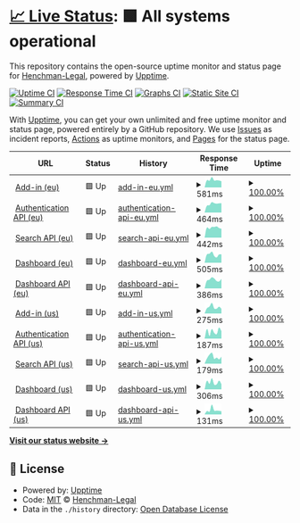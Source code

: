 # [📈 Live Status](https://Henchman-Legal.github.io/status): <!--live status--> **🟩 All systems operational**

This repository contains the open-source uptime monitor and status page for [Henchman-Legal](https://Henchman-Legal.github.io/status), powered by [Upptime](https://github.com/upptime/upptime).

[![Uptime CI](https://github.com/Henchman-Legal/status/workflows/Uptime%20CI/badge.svg)](https://github.com/Henchman-Legal/status/actions?query=workflow%3A%22Uptime+CI%22)
[![Response Time CI](https://github.com/Henchman-Legal/status/workflows/Response%20Time%20CI/badge.svg)](https://github.com/Henchman-Legal/status/actions?query=workflow%3A%22Response+Time+CI%22)
[![Graphs CI](https://github.com/Henchman-Legal/status/workflows/Graphs%20CI/badge.svg)](https://github.com/Henchman-Legal/status/actions?query=workflow%3A%22Graphs+CI%22)
[![Static Site CI](https://github.com/Henchman-Legal/status/workflows/Static%20Site%20CI/badge.svg)](https://github.com/Henchman-Legal/status/actions?query=workflow%3A%22Static+Site+CI%22)
[![Summary CI](https://github.com/Henchman-Legal/status/workflows/Summary%20CI/badge.svg)](https://github.com/Henchman-Legal/status/actions?query=workflow%3A%22Summary+CI%22)

With [Upptime](https://upptime.js.org), you can get your own unlimited and free uptime monitor and status page, powered entirely by a GitHub repository. We use [Issues](https://github.com/Henchman-Legal/status/issues) as incident reports, [Actions](https://github.com/Henchman-Legal/status/actions) as uptime monitors, and [Pages](https://Henchman-Legal.github.io/status) for the status page.

<!--start: status pages-->
<!-- This summary is generated by Upptime (https://github.com/upptime/upptime) -->
<!-- Do not edit this manually, your changes will be overwritten -->
<!-- prettier-ignore -->
| URL | Status | History | Response Time | Uptime |
| --- | ------ | ------- | ------------- | ------ |
| <img alt="" src="https://henchman.io/assets/favicons/favicon-32x32.png" height="13"> [Add-in (eu)](https://add-in.henchman.io) | 🟩 Up | [add-in-eu.yml](https://github.com/Henchman-Legal/status/commits/HEAD/history/add-in-eu.yml) | <details><summary><img alt="Response time graph" src="./graphs/add-in-eu/response-time-week.png" height="20"> 581ms</summary><br><a href="https://status.henchman.io/history/add-in-eu"><img alt="Response time 574" src="https://img.shields.io/endpoint?url=https%3A%2F%2Fraw.githubusercontent.com%2FHenchman-Legal%2Fstatus%2FHEAD%2Fapi%2Fadd-in-eu%2Fresponse-time.json"></a><br><a href="https://status.henchman.io/history/add-in-eu"><img alt="24-hour response time 491" src="https://img.shields.io/endpoint?url=https%3A%2F%2Fraw.githubusercontent.com%2FHenchman-Legal%2Fstatus%2FHEAD%2Fapi%2Fadd-in-eu%2Fresponse-time-day.json"></a><br><a href="https://status.henchman.io/history/add-in-eu"><img alt="7-day response time 581" src="https://img.shields.io/endpoint?url=https%3A%2F%2Fraw.githubusercontent.com%2FHenchman-Legal%2Fstatus%2FHEAD%2Fapi%2Fadd-in-eu%2Fresponse-time-week.json"></a><br><a href="https://status.henchman.io/history/add-in-eu"><img alt="30-day response time 622" src="https://img.shields.io/endpoint?url=https%3A%2F%2Fraw.githubusercontent.com%2FHenchman-Legal%2Fstatus%2FHEAD%2Fapi%2Fadd-in-eu%2Fresponse-time-month.json"></a><br><a href="https://status.henchman.io/history/add-in-eu"><img alt="1-year response time 574" src="https://img.shields.io/endpoint?url=https%3A%2F%2Fraw.githubusercontent.com%2FHenchman-Legal%2Fstatus%2FHEAD%2Fapi%2Fadd-in-eu%2Fresponse-time-year.json"></a></details> | <details><summary><a href="https://status.henchman.io/history/add-in-eu">100.00%</a></summary><a href="https://status.henchman.io/history/add-in-eu"><img alt="All-time uptime 100.00%" src="https://img.shields.io/endpoint?url=https%3A%2F%2Fraw.githubusercontent.com%2FHenchman-Legal%2Fstatus%2FHEAD%2Fapi%2Fadd-in-eu%2Fuptime.json"></a><br><a href="https://status.henchman.io/history/add-in-eu"><img alt="24-hour uptime 100.00%" src="https://img.shields.io/endpoint?url=https%3A%2F%2Fraw.githubusercontent.com%2FHenchman-Legal%2Fstatus%2FHEAD%2Fapi%2Fadd-in-eu%2Fuptime-day.json"></a><br><a href="https://status.henchman.io/history/add-in-eu"><img alt="7-day uptime 100.00%" src="https://img.shields.io/endpoint?url=https%3A%2F%2Fraw.githubusercontent.com%2FHenchman-Legal%2Fstatus%2FHEAD%2Fapi%2Fadd-in-eu%2Fuptime-week.json"></a><br><a href="https://status.henchman.io/history/add-in-eu"><img alt="30-day uptime 100.00%" src="https://img.shields.io/endpoint?url=https%3A%2F%2Fraw.githubusercontent.com%2FHenchman-Legal%2Fstatus%2FHEAD%2Fapi%2Fadd-in-eu%2Fuptime-month.json"></a><br><a href="https://status.henchman.io/history/add-in-eu"><img alt="1-year uptime 100.00%" src="https://img.shields.io/endpoint?url=https%3A%2F%2Fraw.githubusercontent.com%2FHenchman-Legal%2Fstatus%2FHEAD%2Fapi%2Fadd-in-eu%2Fuptime-year.json"></a></details>
| <img alt="" src="https://henchman.io/assets/favicons/favicon-32x32.png" height="13"> [Authentication API (eu)](https://api-auth.eu.henchman.io/health) | 🟩 Up | [authentication-api-eu.yml](https://github.com/Henchman-Legal/status/commits/HEAD/history/authentication-api-eu.yml) | <details><summary><img alt="Response time graph" src="./graphs/authentication-api-eu/response-time-week.png" height="20"> 464ms</summary><br><a href="https://status.henchman.io/history/authentication-api-eu"><img alt="Response time 428" src="https://img.shields.io/endpoint?url=https%3A%2F%2Fraw.githubusercontent.com%2FHenchman-Legal%2Fstatus%2FHEAD%2Fapi%2Fauthentication-api-eu%2Fresponse-time.json"></a><br><a href="https://status.henchman.io/history/authentication-api-eu"><img alt="24-hour response time 493" src="https://img.shields.io/endpoint?url=https%3A%2F%2Fraw.githubusercontent.com%2FHenchman-Legal%2Fstatus%2FHEAD%2Fapi%2Fauthentication-api-eu%2Fresponse-time-day.json"></a><br><a href="https://status.henchman.io/history/authentication-api-eu"><img alt="7-day response time 464" src="https://img.shields.io/endpoint?url=https%3A%2F%2Fraw.githubusercontent.com%2FHenchman-Legal%2Fstatus%2FHEAD%2Fapi%2Fauthentication-api-eu%2Fresponse-time-week.json"></a><br><a href="https://status.henchman.io/history/authentication-api-eu"><img alt="30-day response time 442" src="https://img.shields.io/endpoint?url=https%3A%2F%2Fraw.githubusercontent.com%2FHenchman-Legal%2Fstatus%2FHEAD%2Fapi%2Fauthentication-api-eu%2Fresponse-time-month.json"></a><br><a href="https://status.henchman.io/history/authentication-api-eu"><img alt="1-year response time 428" src="https://img.shields.io/endpoint?url=https%3A%2F%2Fraw.githubusercontent.com%2FHenchman-Legal%2Fstatus%2FHEAD%2Fapi%2Fauthentication-api-eu%2Fresponse-time-year.json"></a></details> | <details><summary><a href="https://status.henchman.io/history/authentication-api-eu">100.00%</a></summary><a href="https://status.henchman.io/history/authentication-api-eu"><img alt="All-time uptime 99.98%" src="https://img.shields.io/endpoint?url=https%3A%2F%2Fraw.githubusercontent.com%2FHenchman-Legal%2Fstatus%2FHEAD%2Fapi%2Fauthentication-api-eu%2Fuptime.json"></a><br><a href="https://status.henchman.io/history/authentication-api-eu"><img alt="24-hour uptime 100.00%" src="https://img.shields.io/endpoint?url=https%3A%2F%2Fraw.githubusercontent.com%2FHenchman-Legal%2Fstatus%2FHEAD%2Fapi%2Fauthentication-api-eu%2Fuptime-day.json"></a><br><a href="https://status.henchman.io/history/authentication-api-eu"><img alt="7-day uptime 100.00%" src="https://img.shields.io/endpoint?url=https%3A%2F%2Fraw.githubusercontent.com%2FHenchman-Legal%2Fstatus%2FHEAD%2Fapi%2Fauthentication-api-eu%2Fuptime-week.json"></a><br><a href="https://status.henchman.io/history/authentication-api-eu"><img alt="30-day uptime 99.95%" src="https://img.shields.io/endpoint?url=https%3A%2F%2Fraw.githubusercontent.com%2FHenchman-Legal%2Fstatus%2FHEAD%2Fapi%2Fauthentication-api-eu%2Fuptime-month.json"></a><br><a href="https://status.henchman.io/history/authentication-api-eu"><img alt="1-year uptime 99.98%" src="https://img.shields.io/endpoint?url=https%3A%2F%2Fraw.githubusercontent.com%2FHenchman-Legal%2Fstatus%2FHEAD%2Fapi%2Fauthentication-api-eu%2Fuptime-year.json"></a></details>
| <img alt="" src="https://henchman.io/assets/favicons/favicon-32x32.png" height="13"> [Search API (eu)](https://api-search.eu.henchman.io/health) | 🟩 Up | [search-api-eu.yml](https://github.com/Henchman-Legal/status/commits/HEAD/history/search-api-eu.yml) | <details><summary><img alt="Response time graph" src="./graphs/search-api-eu/response-time-week.png" height="20"> 442ms</summary><br><a href="https://status.henchman.io/history/search-api-eu"><img alt="Response time 430" src="https://img.shields.io/endpoint?url=https%3A%2F%2Fraw.githubusercontent.com%2FHenchman-Legal%2Fstatus%2FHEAD%2Fapi%2Fsearch-api-eu%2Fresponse-time.json"></a><br><a href="https://status.henchman.io/history/search-api-eu"><img alt="24-hour response time 392" src="https://img.shields.io/endpoint?url=https%3A%2F%2Fraw.githubusercontent.com%2FHenchman-Legal%2Fstatus%2FHEAD%2Fapi%2Fsearch-api-eu%2Fresponse-time-day.json"></a><br><a href="https://status.henchman.io/history/search-api-eu"><img alt="7-day response time 442" src="https://img.shields.io/endpoint?url=https%3A%2F%2Fraw.githubusercontent.com%2FHenchman-Legal%2Fstatus%2FHEAD%2Fapi%2Fsearch-api-eu%2Fresponse-time-week.json"></a><br><a href="https://status.henchman.io/history/search-api-eu"><img alt="30-day response time 434" src="https://img.shields.io/endpoint?url=https%3A%2F%2Fraw.githubusercontent.com%2FHenchman-Legal%2Fstatus%2FHEAD%2Fapi%2Fsearch-api-eu%2Fresponse-time-month.json"></a><br><a href="https://status.henchman.io/history/search-api-eu"><img alt="1-year response time 430" src="https://img.shields.io/endpoint?url=https%3A%2F%2Fraw.githubusercontent.com%2FHenchman-Legal%2Fstatus%2FHEAD%2Fapi%2Fsearch-api-eu%2Fresponse-time-year.json"></a></details> | <details><summary><a href="https://status.henchman.io/history/search-api-eu">100.00%</a></summary><a href="https://status.henchman.io/history/search-api-eu"><img alt="All-time uptime 99.98%" src="https://img.shields.io/endpoint?url=https%3A%2F%2Fraw.githubusercontent.com%2FHenchman-Legal%2Fstatus%2FHEAD%2Fapi%2Fsearch-api-eu%2Fuptime.json"></a><br><a href="https://status.henchman.io/history/search-api-eu"><img alt="24-hour uptime 100.00%" src="https://img.shields.io/endpoint?url=https%3A%2F%2Fraw.githubusercontent.com%2FHenchman-Legal%2Fstatus%2FHEAD%2Fapi%2Fsearch-api-eu%2Fuptime-day.json"></a><br><a href="https://status.henchman.io/history/search-api-eu"><img alt="7-day uptime 100.00%" src="https://img.shields.io/endpoint?url=https%3A%2F%2Fraw.githubusercontent.com%2FHenchman-Legal%2Fstatus%2FHEAD%2Fapi%2Fsearch-api-eu%2Fuptime-week.json"></a><br><a href="https://status.henchman.io/history/search-api-eu"><img alt="30-day uptime 99.95%" src="https://img.shields.io/endpoint?url=https%3A%2F%2Fraw.githubusercontent.com%2FHenchman-Legal%2Fstatus%2FHEAD%2Fapi%2Fsearch-api-eu%2Fuptime-month.json"></a><br><a href="https://status.henchman.io/history/search-api-eu"><img alt="1-year uptime 99.98%" src="https://img.shields.io/endpoint?url=https%3A%2F%2Fraw.githubusercontent.com%2FHenchman-Legal%2Fstatus%2FHEAD%2Fapi%2Fsearch-api-eu%2Fuptime-year.json"></a></details>
| <img alt="" src="https://henchman.io/assets/favicons/favicon-32x32.png" height="13"> [Dashboard (eu)](https://dashboard.henchman.io/) | 🟩 Up | [dashboard-eu.yml](https://github.com/Henchman-Legal/status/commits/HEAD/history/dashboard-eu.yml) | <details><summary><img alt="Response time graph" src="./graphs/dashboard-eu/response-time-week.png" height="20"> 505ms</summary><br><a href="https://status.henchman.io/history/dashboard-eu"><img alt="Response time 563" src="https://img.shields.io/endpoint?url=https%3A%2F%2Fraw.githubusercontent.com%2FHenchman-Legal%2Fstatus%2FHEAD%2Fapi%2Fdashboard-eu%2Fresponse-time.json"></a><br><a href="https://status.henchman.io/history/dashboard-eu"><img alt="24-hour response time 521" src="https://img.shields.io/endpoint?url=https%3A%2F%2Fraw.githubusercontent.com%2FHenchman-Legal%2Fstatus%2FHEAD%2Fapi%2Fdashboard-eu%2Fresponse-time-day.json"></a><br><a href="https://status.henchman.io/history/dashboard-eu"><img alt="7-day response time 505" src="https://img.shields.io/endpoint?url=https%3A%2F%2Fraw.githubusercontent.com%2FHenchman-Legal%2Fstatus%2FHEAD%2Fapi%2Fdashboard-eu%2Fresponse-time-week.json"></a><br><a href="https://status.henchman.io/history/dashboard-eu"><img alt="30-day response time 541" src="https://img.shields.io/endpoint?url=https%3A%2F%2Fraw.githubusercontent.com%2FHenchman-Legal%2Fstatus%2FHEAD%2Fapi%2Fdashboard-eu%2Fresponse-time-month.json"></a><br><a href="https://status.henchman.io/history/dashboard-eu"><img alt="1-year response time 563" src="https://img.shields.io/endpoint?url=https%3A%2F%2Fraw.githubusercontent.com%2FHenchman-Legal%2Fstatus%2FHEAD%2Fapi%2Fdashboard-eu%2Fresponse-time-year.json"></a></details> | <details><summary><a href="https://status.henchman.io/history/dashboard-eu">100.00%</a></summary><a href="https://status.henchman.io/history/dashboard-eu"><img alt="All-time uptime 100.00%" src="https://img.shields.io/endpoint?url=https%3A%2F%2Fraw.githubusercontent.com%2FHenchman-Legal%2Fstatus%2FHEAD%2Fapi%2Fdashboard-eu%2Fuptime.json"></a><br><a href="https://status.henchman.io/history/dashboard-eu"><img alt="24-hour uptime 100.00%" src="https://img.shields.io/endpoint?url=https%3A%2F%2Fraw.githubusercontent.com%2FHenchman-Legal%2Fstatus%2FHEAD%2Fapi%2Fdashboard-eu%2Fuptime-day.json"></a><br><a href="https://status.henchman.io/history/dashboard-eu"><img alt="7-day uptime 100.00%" src="https://img.shields.io/endpoint?url=https%3A%2F%2Fraw.githubusercontent.com%2FHenchman-Legal%2Fstatus%2FHEAD%2Fapi%2Fdashboard-eu%2Fuptime-week.json"></a><br><a href="https://status.henchman.io/history/dashboard-eu"><img alt="30-day uptime 100.00%" src="https://img.shields.io/endpoint?url=https%3A%2F%2Fraw.githubusercontent.com%2FHenchman-Legal%2Fstatus%2FHEAD%2Fapi%2Fdashboard-eu%2Fuptime-month.json"></a><br><a href="https://status.henchman.io/history/dashboard-eu"><img alt="1-year uptime 100.00%" src="https://img.shields.io/endpoint?url=https%3A%2F%2Fraw.githubusercontent.com%2FHenchman-Legal%2Fstatus%2FHEAD%2Fapi%2Fdashboard-eu%2Fuptime-year.json"></a></details>
| <img alt="" src="https://henchman.io/assets/favicons/favicon-32x32.png" height="13"> [Dashboard API (eu)](https://api-dashboard.eu.henchman.io/health) | 🟩 Up | [dashboard-api-eu.yml](https://github.com/Henchman-Legal/status/commits/HEAD/history/dashboard-api-eu.yml) | <details><summary><img alt="Response time graph" src="./graphs/dashboard-api-eu/response-time-week.png" height="20"> 386ms</summary><br><a href="https://status.henchman.io/history/dashboard-api-eu"><img alt="Response time 405" src="https://img.shields.io/endpoint?url=https%3A%2F%2Fraw.githubusercontent.com%2FHenchman-Legal%2Fstatus%2FHEAD%2Fapi%2Fdashboard-api-eu%2Fresponse-time.json"></a><br><a href="https://status.henchman.io/history/dashboard-api-eu"><img alt="24-hour response time 418" src="https://img.shields.io/endpoint?url=https%3A%2F%2Fraw.githubusercontent.com%2FHenchman-Legal%2Fstatus%2FHEAD%2Fapi%2Fdashboard-api-eu%2Fresponse-time-day.json"></a><br><a href="https://status.henchman.io/history/dashboard-api-eu"><img alt="7-day response time 386" src="https://img.shields.io/endpoint?url=https%3A%2F%2Fraw.githubusercontent.com%2FHenchman-Legal%2Fstatus%2FHEAD%2Fapi%2Fdashboard-api-eu%2Fresponse-time-week.json"></a><br><a href="https://status.henchman.io/history/dashboard-api-eu"><img alt="30-day response time 393" src="https://img.shields.io/endpoint?url=https%3A%2F%2Fraw.githubusercontent.com%2FHenchman-Legal%2Fstatus%2FHEAD%2Fapi%2Fdashboard-api-eu%2Fresponse-time-month.json"></a><br><a href="https://status.henchman.io/history/dashboard-api-eu"><img alt="1-year response time 405" src="https://img.shields.io/endpoint?url=https%3A%2F%2Fraw.githubusercontent.com%2FHenchman-Legal%2Fstatus%2FHEAD%2Fapi%2Fdashboard-api-eu%2Fresponse-time-year.json"></a></details> | <details><summary><a href="https://status.henchman.io/history/dashboard-api-eu">100.00%</a></summary><a href="https://status.henchman.io/history/dashboard-api-eu"><img alt="All-time uptime 99.98%" src="https://img.shields.io/endpoint?url=https%3A%2F%2Fraw.githubusercontent.com%2FHenchman-Legal%2Fstatus%2FHEAD%2Fapi%2Fdashboard-api-eu%2Fuptime.json"></a><br><a href="https://status.henchman.io/history/dashboard-api-eu"><img alt="24-hour uptime 100.00%" src="https://img.shields.io/endpoint?url=https%3A%2F%2Fraw.githubusercontent.com%2FHenchman-Legal%2Fstatus%2FHEAD%2Fapi%2Fdashboard-api-eu%2Fuptime-day.json"></a><br><a href="https://status.henchman.io/history/dashboard-api-eu"><img alt="7-day uptime 100.00%" src="https://img.shields.io/endpoint?url=https%3A%2F%2Fraw.githubusercontent.com%2FHenchman-Legal%2Fstatus%2FHEAD%2Fapi%2Fdashboard-api-eu%2Fuptime-week.json"></a><br><a href="https://status.henchman.io/history/dashboard-api-eu"><img alt="30-day uptime 99.95%" src="https://img.shields.io/endpoint?url=https%3A%2F%2Fraw.githubusercontent.com%2FHenchman-Legal%2Fstatus%2FHEAD%2Fapi%2Fdashboard-api-eu%2Fuptime-month.json"></a><br><a href="https://status.henchman.io/history/dashboard-api-eu"><img alt="1-year uptime 99.98%" src="https://img.shields.io/endpoint?url=https%3A%2F%2Fraw.githubusercontent.com%2FHenchman-Legal%2Fstatus%2FHEAD%2Fapi%2Fdashboard-api-eu%2Fuptime-year.json"></a></details>
| <img alt="" src="https://henchman.io/assets/favicons/favicon-32x32.png" height="13"> [Add-in (us)](https://add-in.us.henchman.io) | 🟩 Up | [add-in-us.yml](https://github.com/Henchman-Legal/status/commits/HEAD/history/add-in-us.yml) | <details><summary><img alt="Response time graph" src="./graphs/add-in-us/response-time-week.png" height="20"> 275ms</summary><br><a href="https://status.henchman.io/history/add-in-us"><img alt="Response time 314" src="https://img.shields.io/endpoint?url=https%3A%2F%2Fraw.githubusercontent.com%2FHenchman-Legal%2Fstatus%2FHEAD%2Fapi%2Fadd-in-us%2Fresponse-time.json"></a><br><a href="https://status.henchman.io/history/add-in-us"><img alt="24-hour response time 203" src="https://img.shields.io/endpoint?url=https%3A%2F%2Fraw.githubusercontent.com%2FHenchman-Legal%2Fstatus%2FHEAD%2Fapi%2Fadd-in-us%2Fresponse-time-day.json"></a><br><a href="https://status.henchman.io/history/add-in-us"><img alt="7-day response time 275" src="https://img.shields.io/endpoint?url=https%3A%2F%2Fraw.githubusercontent.com%2FHenchman-Legal%2Fstatus%2FHEAD%2Fapi%2Fadd-in-us%2Fresponse-time-week.json"></a><br><a href="https://status.henchman.io/history/add-in-us"><img alt="30-day response time 303" src="https://img.shields.io/endpoint?url=https%3A%2F%2Fraw.githubusercontent.com%2FHenchman-Legal%2Fstatus%2FHEAD%2Fapi%2Fadd-in-us%2Fresponse-time-month.json"></a><br><a href="https://status.henchman.io/history/add-in-us"><img alt="1-year response time 314" src="https://img.shields.io/endpoint?url=https%3A%2F%2Fraw.githubusercontent.com%2FHenchman-Legal%2Fstatus%2FHEAD%2Fapi%2Fadd-in-us%2Fresponse-time-year.json"></a></details> | <details><summary><a href="https://status.henchman.io/history/add-in-us">100.00%</a></summary><a href="https://status.henchman.io/history/add-in-us"><img alt="All-time uptime 100.00%" src="https://img.shields.io/endpoint?url=https%3A%2F%2Fraw.githubusercontent.com%2FHenchman-Legal%2Fstatus%2FHEAD%2Fapi%2Fadd-in-us%2Fuptime.json"></a><br><a href="https://status.henchman.io/history/add-in-us"><img alt="24-hour uptime 100.00%" src="https://img.shields.io/endpoint?url=https%3A%2F%2Fraw.githubusercontent.com%2FHenchman-Legal%2Fstatus%2FHEAD%2Fapi%2Fadd-in-us%2Fuptime-day.json"></a><br><a href="https://status.henchman.io/history/add-in-us"><img alt="7-day uptime 100.00%" src="https://img.shields.io/endpoint?url=https%3A%2F%2Fraw.githubusercontent.com%2FHenchman-Legal%2Fstatus%2FHEAD%2Fapi%2Fadd-in-us%2Fuptime-week.json"></a><br><a href="https://status.henchman.io/history/add-in-us"><img alt="30-day uptime 100.00%" src="https://img.shields.io/endpoint?url=https%3A%2F%2Fraw.githubusercontent.com%2FHenchman-Legal%2Fstatus%2FHEAD%2Fapi%2Fadd-in-us%2Fuptime-month.json"></a><br><a href="https://status.henchman.io/history/add-in-us"><img alt="1-year uptime 100.00%" src="https://img.shields.io/endpoint?url=https%3A%2F%2Fraw.githubusercontent.com%2FHenchman-Legal%2Fstatus%2FHEAD%2Fapi%2Fadd-in-us%2Fuptime-year.json"></a></details>
| <img alt="" src="https://henchman.io/assets/favicons/favicon-32x32.png" height="13"> [Authentication API (us)](https://api-auth.us.henchman.io/health) | 🟩 Up | [authentication-api-us.yml](https://github.com/Henchman-Legal/status/commits/HEAD/history/authentication-api-us.yml) | <details><summary><img alt="Response time graph" src="./graphs/authentication-api-us/response-time-week.png" height="20"> 187ms</summary><br><a href="https://status.henchman.io/history/authentication-api-us"><img alt="Response time 198" src="https://img.shields.io/endpoint?url=https%3A%2F%2Fraw.githubusercontent.com%2FHenchman-Legal%2Fstatus%2FHEAD%2Fapi%2Fauthentication-api-us%2Fresponse-time.json"></a><br><a href="https://status.henchman.io/history/authentication-api-us"><img alt="24-hour response time 195" src="https://img.shields.io/endpoint?url=https%3A%2F%2Fraw.githubusercontent.com%2FHenchman-Legal%2Fstatus%2FHEAD%2Fapi%2Fauthentication-api-us%2Fresponse-time-day.json"></a><br><a href="https://status.henchman.io/history/authentication-api-us"><img alt="7-day response time 187" src="https://img.shields.io/endpoint?url=https%3A%2F%2Fraw.githubusercontent.com%2FHenchman-Legal%2Fstatus%2FHEAD%2Fapi%2Fauthentication-api-us%2Fresponse-time-week.json"></a><br><a href="https://status.henchman.io/history/authentication-api-us"><img alt="30-day response time 211" src="https://img.shields.io/endpoint?url=https%3A%2F%2Fraw.githubusercontent.com%2FHenchman-Legal%2Fstatus%2FHEAD%2Fapi%2Fauthentication-api-us%2Fresponse-time-month.json"></a><br><a href="https://status.henchman.io/history/authentication-api-us"><img alt="1-year response time 198" src="https://img.shields.io/endpoint?url=https%3A%2F%2Fraw.githubusercontent.com%2FHenchman-Legal%2Fstatus%2FHEAD%2Fapi%2Fauthentication-api-us%2Fresponse-time-year.json"></a></details> | <details><summary><a href="https://status.henchman.io/history/authentication-api-us">100.00%</a></summary><a href="https://status.henchman.io/history/authentication-api-us"><img alt="All-time uptime 100.00%" src="https://img.shields.io/endpoint?url=https%3A%2F%2Fraw.githubusercontent.com%2FHenchman-Legal%2Fstatus%2FHEAD%2Fapi%2Fauthentication-api-us%2Fuptime.json"></a><br><a href="https://status.henchman.io/history/authentication-api-us"><img alt="24-hour uptime 100.00%" src="https://img.shields.io/endpoint?url=https%3A%2F%2Fraw.githubusercontent.com%2FHenchman-Legal%2Fstatus%2FHEAD%2Fapi%2Fauthentication-api-us%2Fuptime-day.json"></a><br><a href="https://status.henchman.io/history/authentication-api-us"><img alt="7-day uptime 100.00%" src="https://img.shields.io/endpoint?url=https%3A%2F%2Fraw.githubusercontent.com%2FHenchman-Legal%2Fstatus%2FHEAD%2Fapi%2Fauthentication-api-us%2Fuptime-week.json"></a><br><a href="https://status.henchman.io/history/authentication-api-us"><img alt="30-day uptime 100.00%" src="https://img.shields.io/endpoint?url=https%3A%2F%2Fraw.githubusercontent.com%2FHenchman-Legal%2Fstatus%2FHEAD%2Fapi%2Fauthentication-api-us%2Fuptime-month.json"></a><br><a href="https://status.henchman.io/history/authentication-api-us"><img alt="1-year uptime 100.00%" src="https://img.shields.io/endpoint?url=https%3A%2F%2Fraw.githubusercontent.com%2FHenchman-Legal%2Fstatus%2FHEAD%2Fapi%2Fauthentication-api-us%2Fuptime-year.json"></a></details>
| <img alt="" src="https://henchman.io/assets/favicons/favicon-32x32.png" height="13"> [Search API (us)](https://api-search.us.henchman.io/health) | 🟩 Up | [search-api-us.yml](https://github.com/Henchman-Legal/status/commits/HEAD/history/search-api-us.yml) | <details><summary><img alt="Response time graph" src="./graphs/search-api-us/response-time-week.png" height="20"> 179ms</summary><br><a href="https://status.henchman.io/history/search-api-us"><img alt="Response time 198" src="https://img.shields.io/endpoint?url=https%3A%2F%2Fraw.githubusercontent.com%2FHenchman-Legal%2Fstatus%2FHEAD%2Fapi%2Fsearch-api-us%2Fresponse-time.json"></a><br><a href="https://status.henchman.io/history/search-api-us"><img alt="24-hour response time 183" src="https://img.shields.io/endpoint?url=https%3A%2F%2Fraw.githubusercontent.com%2FHenchman-Legal%2Fstatus%2FHEAD%2Fapi%2Fsearch-api-us%2Fresponse-time-day.json"></a><br><a href="https://status.henchman.io/history/search-api-us"><img alt="7-day response time 179" src="https://img.shields.io/endpoint?url=https%3A%2F%2Fraw.githubusercontent.com%2FHenchman-Legal%2Fstatus%2FHEAD%2Fapi%2Fsearch-api-us%2Fresponse-time-week.json"></a><br><a href="https://status.henchman.io/history/search-api-us"><img alt="30-day response time 198" src="https://img.shields.io/endpoint?url=https%3A%2F%2Fraw.githubusercontent.com%2FHenchman-Legal%2Fstatus%2FHEAD%2Fapi%2Fsearch-api-us%2Fresponse-time-month.json"></a><br><a href="https://status.henchman.io/history/search-api-us"><img alt="1-year response time 198" src="https://img.shields.io/endpoint?url=https%3A%2F%2Fraw.githubusercontent.com%2FHenchman-Legal%2Fstatus%2FHEAD%2Fapi%2Fsearch-api-us%2Fresponse-time-year.json"></a></details> | <details><summary><a href="https://status.henchman.io/history/search-api-us">100.00%</a></summary><a href="https://status.henchman.io/history/search-api-us"><img alt="All-time uptime 100.00%" src="https://img.shields.io/endpoint?url=https%3A%2F%2Fraw.githubusercontent.com%2FHenchman-Legal%2Fstatus%2FHEAD%2Fapi%2Fsearch-api-us%2Fuptime.json"></a><br><a href="https://status.henchman.io/history/search-api-us"><img alt="24-hour uptime 100.00%" src="https://img.shields.io/endpoint?url=https%3A%2F%2Fraw.githubusercontent.com%2FHenchman-Legal%2Fstatus%2FHEAD%2Fapi%2Fsearch-api-us%2Fuptime-day.json"></a><br><a href="https://status.henchman.io/history/search-api-us"><img alt="7-day uptime 100.00%" src="https://img.shields.io/endpoint?url=https%3A%2F%2Fraw.githubusercontent.com%2FHenchman-Legal%2Fstatus%2FHEAD%2Fapi%2Fsearch-api-us%2Fuptime-week.json"></a><br><a href="https://status.henchman.io/history/search-api-us"><img alt="30-day uptime 100.00%" src="https://img.shields.io/endpoint?url=https%3A%2F%2Fraw.githubusercontent.com%2FHenchman-Legal%2Fstatus%2FHEAD%2Fapi%2Fsearch-api-us%2Fuptime-month.json"></a><br><a href="https://status.henchman.io/history/search-api-us"><img alt="1-year uptime 100.00%" src="https://img.shields.io/endpoint?url=https%3A%2F%2Fraw.githubusercontent.com%2FHenchman-Legal%2Fstatus%2FHEAD%2Fapi%2Fsearch-api-us%2Fuptime-year.json"></a></details>
| <img alt="" src="https://henchman.io/assets/favicons/favicon-32x32.png" height="13"> [Dashboard (us)](https://dashboard.us.henchman.io/) | 🟩 Up | [dashboard-us.yml](https://github.com/Henchman-Legal/status/commits/HEAD/history/dashboard-us.yml) | <details><summary><img alt="Response time graph" src="./graphs/dashboard-us/response-time-week.png" height="20"> 306ms</summary><br><a href="https://status.henchman.io/history/dashboard-us"><img alt="Response time 274" src="https://img.shields.io/endpoint?url=https%3A%2F%2Fraw.githubusercontent.com%2FHenchman-Legal%2Fstatus%2FHEAD%2Fapi%2Fdashboard-us%2Fresponse-time.json"></a><br><a href="https://status.henchman.io/history/dashboard-us"><img alt="24-hour response time 225" src="https://img.shields.io/endpoint?url=https%3A%2F%2Fraw.githubusercontent.com%2FHenchman-Legal%2Fstatus%2FHEAD%2Fapi%2Fdashboard-us%2Fresponse-time-day.json"></a><br><a href="https://status.henchman.io/history/dashboard-us"><img alt="7-day response time 306" src="https://img.shields.io/endpoint?url=https%3A%2F%2Fraw.githubusercontent.com%2FHenchman-Legal%2Fstatus%2FHEAD%2Fapi%2Fdashboard-us%2Fresponse-time-week.json"></a><br><a href="https://status.henchman.io/history/dashboard-us"><img alt="30-day response time 286" src="https://img.shields.io/endpoint?url=https%3A%2F%2Fraw.githubusercontent.com%2FHenchman-Legal%2Fstatus%2FHEAD%2Fapi%2Fdashboard-us%2Fresponse-time-month.json"></a><br><a href="https://status.henchman.io/history/dashboard-us"><img alt="1-year response time 274" src="https://img.shields.io/endpoint?url=https%3A%2F%2Fraw.githubusercontent.com%2FHenchman-Legal%2Fstatus%2FHEAD%2Fapi%2Fdashboard-us%2Fresponse-time-year.json"></a></details> | <details><summary><a href="https://status.henchman.io/history/dashboard-us">100.00%</a></summary><a href="https://status.henchman.io/history/dashboard-us"><img alt="All-time uptime 100.00%" src="https://img.shields.io/endpoint?url=https%3A%2F%2Fraw.githubusercontent.com%2FHenchman-Legal%2Fstatus%2FHEAD%2Fapi%2Fdashboard-us%2Fuptime.json"></a><br><a href="https://status.henchman.io/history/dashboard-us"><img alt="24-hour uptime 100.00%" src="https://img.shields.io/endpoint?url=https%3A%2F%2Fraw.githubusercontent.com%2FHenchman-Legal%2Fstatus%2FHEAD%2Fapi%2Fdashboard-us%2Fuptime-day.json"></a><br><a href="https://status.henchman.io/history/dashboard-us"><img alt="7-day uptime 100.00%" src="https://img.shields.io/endpoint?url=https%3A%2F%2Fraw.githubusercontent.com%2FHenchman-Legal%2Fstatus%2FHEAD%2Fapi%2Fdashboard-us%2Fuptime-week.json"></a><br><a href="https://status.henchman.io/history/dashboard-us"><img alt="30-day uptime 100.00%" src="https://img.shields.io/endpoint?url=https%3A%2F%2Fraw.githubusercontent.com%2FHenchman-Legal%2Fstatus%2FHEAD%2Fapi%2Fdashboard-us%2Fuptime-month.json"></a><br><a href="https://status.henchman.io/history/dashboard-us"><img alt="1-year uptime 100.00%" src="https://img.shields.io/endpoint?url=https%3A%2F%2Fraw.githubusercontent.com%2FHenchman-Legal%2Fstatus%2FHEAD%2Fapi%2Fdashboard-us%2Fuptime-year.json"></a></details>
| <img alt="" src="https://henchman.io/assets/favicons/favicon-32x32.png" height="13"> [Dashboard API (us)](https://api-dashboard.us.henchman.io/health) | 🟩 Up | [dashboard-api-us.yml](https://github.com/Henchman-Legal/status/commits/HEAD/history/dashboard-api-us.yml) | <details><summary><img alt="Response time graph" src="./graphs/dashboard-api-us/response-time-week.png" height="20"> 131ms</summary><br><a href="https://status.henchman.io/history/dashboard-api-us"><img alt="Response time 166" src="https://img.shields.io/endpoint?url=https%3A%2F%2Fraw.githubusercontent.com%2FHenchman-Legal%2Fstatus%2FHEAD%2Fapi%2Fdashboard-api-us%2Fresponse-time.json"></a><br><a href="https://status.henchman.io/history/dashboard-api-us"><img alt="24-hour response time 96" src="https://img.shields.io/endpoint?url=https%3A%2F%2Fraw.githubusercontent.com%2FHenchman-Legal%2Fstatus%2FHEAD%2Fapi%2Fdashboard-api-us%2Fresponse-time-day.json"></a><br><a href="https://status.henchman.io/history/dashboard-api-us"><img alt="7-day response time 131" src="https://img.shields.io/endpoint?url=https%3A%2F%2Fraw.githubusercontent.com%2FHenchman-Legal%2Fstatus%2FHEAD%2Fapi%2Fdashboard-api-us%2Fresponse-time-week.json"></a><br><a href="https://status.henchman.io/history/dashboard-api-us"><img alt="30-day response time 173" src="https://img.shields.io/endpoint?url=https%3A%2F%2Fraw.githubusercontent.com%2FHenchman-Legal%2Fstatus%2FHEAD%2Fapi%2Fdashboard-api-us%2Fresponse-time-month.json"></a><br><a href="https://status.henchman.io/history/dashboard-api-us"><img alt="1-year response time 166" src="https://img.shields.io/endpoint?url=https%3A%2F%2Fraw.githubusercontent.com%2FHenchman-Legal%2Fstatus%2FHEAD%2Fapi%2Fdashboard-api-us%2Fresponse-time-year.json"></a></details> | <details><summary><a href="https://status.henchman.io/history/dashboard-api-us">100.00%</a></summary><a href="https://status.henchman.io/history/dashboard-api-us"><img alt="All-time uptime 100.00%" src="https://img.shields.io/endpoint?url=https%3A%2F%2Fraw.githubusercontent.com%2FHenchman-Legal%2Fstatus%2FHEAD%2Fapi%2Fdashboard-api-us%2Fuptime.json"></a><br><a href="https://status.henchman.io/history/dashboard-api-us"><img alt="24-hour uptime 100.00%" src="https://img.shields.io/endpoint?url=https%3A%2F%2Fraw.githubusercontent.com%2FHenchman-Legal%2Fstatus%2FHEAD%2Fapi%2Fdashboard-api-us%2Fuptime-day.json"></a><br><a href="https://status.henchman.io/history/dashboard-api-us"><img alt="7-day uptime 100.00%" src="https://img.shields.io/endpoint?url=https%3A%2F%2Fraw.githubusercontent.com%2FHenchman-Legal%2Fstatus%2FHEAD%2Fapi%2Fdashboard-api-us%2Fuptime-week.json"></a><br><a href="https://status.henchman.io/history/dashboard-api-us"><img alt="30-day uptime 100.00%" src="https://img.shields.io/endpoint?url=https%3A%2F%2Fraw.githubusercontent.com%2FHenchman-Legal%2Fstatus%2FHEAD%2Fapi%2Fdashboard-api-us%2Fuptime-month.json"></a><br><a href="https://status.henchman.io/history/dashboard-api-us"><img alt="1-year uptime 100.00%" src="https://img.shields.io/endpoint?url=https%3A%2F%2Fraw.githubusercontent.com%2FHenchman-Legal%2Fstatus%2FHEAD%2Fapi%2Fdashboard-api-us%2Fuptime-year.json"></a></details>

<!--end: status pages-->

[**Visit our status website →**](https://Henchman-Legal.github.io/status)

## 📄 License

- Powered by: [Upptime](https://github.com/upptime/upptime)
- Code: [MIT](./LICENSE) © [Henchman-Legal](https://Henchman-Legal.github.io/status)
- Data in the `./history` directory: [Open Database License](https://opendatacommons.org/licenses/odbl/1-0/)
